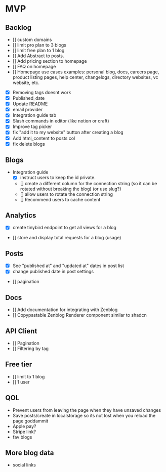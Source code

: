 # MVP

## Backlog

- [] custom domains
- [] limit pro plan to 3 blogs
- [] limit free plan to 1 blog
- [] Add Abstract to posts.
- [] Add pricing section to homepage
- [] FAQ on homepage
- [] Homepage use cases examples: personal blog, docs, careers page, product listing pages, help center, changelogs, directory websites, vc website, etc.
- [x] Removing tags doesnt work
- [x] Published_date
- [x] Update README
- [x] email provider
- [x] Integration guide tab
- [x] Slash commands in editor (like notion or craft)
- [x] Improve tag picker
- [x] fix "add it to my website" button after creating a blog
- [x] Add html_content to posts col
- [x] fix delete blogs

## Blogs

- Integration guide
  - [x] instruct users to keep the id private.
  - [] create a different column for the connection string (so it can be rotated without breaking the blog) (or use slug?)
  - [] allow users to rotate the connection string
  - [] Recommend users to cache content

## Analytics

- [x] create tinybird endpoint to get all views for a blog
- [] store and display total requests for a blog (usage)

## Posts

- [x] See "published at" and "updated at" dates in post list
- [x] change published date in post settings
- [] pagination

## Docs

- [] Add documentation for integrating with Zenblog
- [] Copypastable Zenblog Renderer component similar to shadcn

## API Client

- [] Pagination
- [] Filtering by tag

## Free tier

- [] limit to 1 blog
- [] 1 user

## QOL

- Prevent users from leaving the page when they have unsaved changes
- Save posts/create in localstorage so its not lost when you reload the page goddammit
- Apple pay?
- Stripe link?
- fav blogs

## More blog data

- social links
